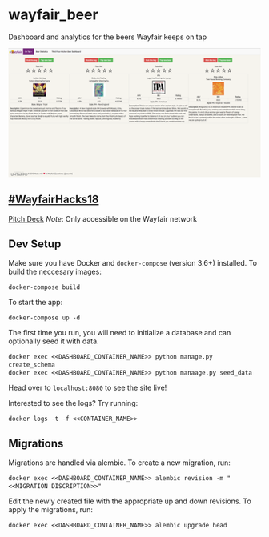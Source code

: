 # wayfair_beer

Dashboard and analytics for the beers Wayfair keeps on tap

![Tap dashboard example](readme_images/dashboard_screenshot.png)

## [#WayfairHacks18](https://wayfairhacks18.devpost.com/)
[Pitch Deck](https://docs.google.com/presentation/d/1fWbTpUF-U3MhZRMSCmPBKTp3q1zZtFAq-Psef3XrU0U/edit?usp=sharing) *Note*: Only accessible on the Wayfair network

## Dev Setup
Make sure you have Docker and `docker-compose` (version 3.6+) installed.
To build the neccesary images:
```
docker-compose build
```
To start the app:
```
docker-compose up -d
```
The first time you run, you will need to initialize a database and can optionally seed it with data.
```
docker exec <<DASHBOARD_CONTAINER_NAME>> python manage.py create_schema
docker exec <<DASHBOARD_CONTAINER_NAME>> python manaage.py seed_data
```
Head over to `localhost:8080` to see the site live!

Interested to see the logs? Try running:
```
docker logs -t -f <<CONTAINER_NAME>>
```

## Migrations
Migrations are handled via alembic. To create a new migration, run:
```
docker exec <<DASHBOARD_CONTAINER_NAME>> alembic revision -m "<<MIGRATION DISCRIPTION>>"
```
Edit the newly created file with the appropriate up and down revisions. To apply the migrations, run:
```
docker exec <<DASHBOARD_CONTAINER_NAME>> alembic upgrade head
```

